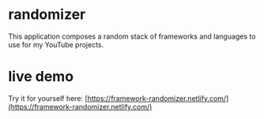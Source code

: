 # randomizer
This application composes a random stack of frameworks and languages to use for my YouTube projects. 

# live demo
Try it for yourself here:
[https://framework-randomizer.netlify.com/](https://framework-randomizer.netlify.com/)

